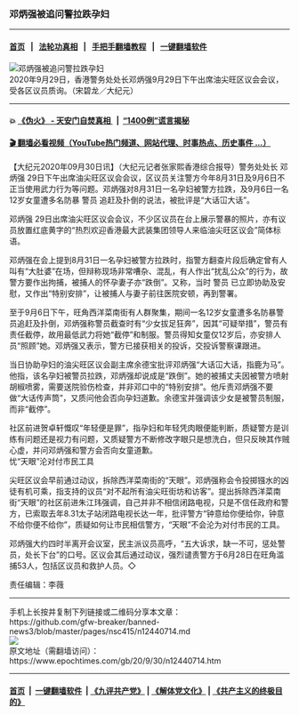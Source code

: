 ### 邓炳强被追问警拉跌孕妇
------------------------

#### [首页](https://github.com/gfw-breaker/banned-news3/blob/master/README.md) &nbsp;&nbsp;|&nbsp;&nbsp; [法轮功真相](https://github.com/begood0513/basic/blob/master/README.md)  &nbsp;&nbsp;|&nbsp;&nbsp; [手把手翻墙教程](https://github.com/gfw-breaker/guides/wiki)  &nbsp;&nbsp;|&nbsp;&nbsp; [一键翻墙软件](https://github.com/gfw-breaker/nogfw/blob/master/README.md)  



<div><img alt="邓炳强被追问警拉跌孕妇" class="attachment-djy_600_400 size-djy_600_400 wp-post-image" src="https://i.epochtimes.com/assets/uploads/2020/09/200929101758100311-600x400.jpg"/>
<div class="caption">
 2020年9月29日，香港警务处处长邓炳强9月29日下午出席油尖旺区议会会议，受各区议员质询。（宋碧龙／大纪元）
</div></div><hr/>

#### 💥 [《伪火》 - 天安门自焚真相 ](http://158.247.195.190:10000/videos/blog/weihuo.html)&nbsp; |&nbsp; [“1400例”谎言揭秘  ](http://158.247.195.190:10000/videos/blog/jiexi1400.html)

#### [ 🎬  翻墙必看视频（YouTube热门频道、网站代理、时事热点、历史事件 ...）](https://github.com/gfw-breaker/links/blob/master/banned.md)

<div><p>
 【大纪元2020年09月30日讯】（大纪元记者张家熙香港综合报导）警务处处长
 <ok href="https://www.epochtimes.com/gb/tag/%E9%82%93%E7%82%B3%E5%BC%BA.html">
  邓炳强
 </ok>
 29日下午出席油尖旺区议会会议，区议员关注警方今年8月31日及9月6日不正当使用武力行为等问题。邓炳强对8月31日一名孕妇被警方拉跌，及9月6日一名12岁女童遭多名防暴
 <ok href="https://www.epochtimes.com/gb/tag/%E8%AD%A6%E5%91%98.html">
  警员
 </ok>
 追赶及扑倒的说法，被批评是“大话冚大话”。
</p>
<p>
 <ok href="https://www.epochtimes.com/gb/tag/%E9%82%93%E7%82%B3%E5%BC%BA.html">
  邓炳强
 </ok>
 29日出席油尖旺区议会会议，不少区议员在台上展示警暴的照片，亦有议员放置红底黄字的“热烈欢迎香港最大武装集团领导人来临油尖旺区议会”简体标语。
</p>
<p>
 邓炳强在会上提到8月31日一名孕妇被警方拉跌时，指警方翻查片段后确定曾有人叫有“大肚婆”在场，但辩称现场非常嘈杂、混乱，有人作出“扰乱公众”的行为，故警方要作出拘捕，被捕人的怀孕妻子亦“跌倒”。又称，当时
 <ok href="https://www.epochtimes.com/gb/tag/%E8%AD%A6%E5%91%98.html">
  警员
 </ok>
 已立即协助及安慰，又作出“特别安排”，让被捕人与妻子前往医院安顿，再到警署。
</p>
<p>
 至于9月6日下午，旺角西洋菜南街有人群聚集，期间一名12岁女童遭多名防暴警员追赶及扑倒，邓炳强称警员截查时有“少女拔足狂奔”，因其“可疑举措”，警员有责任截停，故用最低武力将她“截停”和制服。警员得知女童仅12岁后，亦安排人员“照顾”她。邓炳强又表示，警方已接获相关的投诉，交投诉警察课跟进。
</p>
<p>
 当日协助孕妇的油尖旺区议会副主席余德宝批评邓炳强“大话冚大话，指鹿为马”。他指，该名孕妇被警员拉跌，邓炳强却说成是“跌倒”。她的被捕丈夫因被警方喷射胡椒喷雾，需要送院验伤检查，并非邓口中的“特别安排”。他斥责邓炳强不要做“大话传声筒”，又质问他会否向孕妇道歉。余德宝并强调该少女是被警员制服，而非“截停”。
</p>
<p>
 社区前进贺卓轩慨叹“年轻便是罪”，指孕妇和年轻凭肉眼便能判断，质疑警方是训练有问题还是视力有问题，又质疑警方不断修改字眼只是想洗白，但只反映其作贼心虚，并问邓炳强和警方会否向女童道歉。
 <br/>
 忧“天眼”沦对付市民工具
</p>
<p>
 尖旺区议会早前通过动议，拆除西洋菜南街的“天眼”。邓炳强称会令投掷镪水的凶徒有机可乘，指支持的议员“对不起所有油尖旺街坊和访客”。提出拆除西洋菜南街“天眼”的社区前进朱江玮强调，自己并非不相信闭路电视，只是不信任政府和警方，已索取去年8.31太子站闭路电视长达一年，批评警方“钟意给你便给你，钟意不给你便不给你”，质疑如何让市民相信警方，“天眼”不会沦为对付市民的工具。
</p>
<p>
 邓炳强大约四时半离开会议室，民主派议员高呼，“五大诉求，缺一不可，惩处警员，处长下台”的口号。区议会其后通过动议，强烈谴责警方于6月28日在旺角滥捕53人，包括区议员和救护人员。◇
</p>
<p>
 责任编辑：李薇
</p>
</div>
<hr/>
手机上长按并复制下列链接或二维码分享本文章：<br/>
https://github.com/gfw-breaker/banned-news3/blob/master/pages/nsc415/n12440714.md <br/>
<a href='https://github.com/gfw-breaker/banned-news3/blob/master/pages/nsc415/n12440714.md'><img src='https://github.com/gfw-breaker/banned-news3/blob/master/pages/nsc415/n12440714.md.png'/></a> <br/>
原文地址（需翻墙访问）：https://www.epochtimes.com/gb/20/9/30/n12440714.htm


------------------------
#### [首页](https://github.com/gfw-breaker/banned-news3/blob/master/README.md) &nbsp;|&nbsp; [一键翻墙软件](https://github.com/gfw-breaker/nogfw/blob/master/README.md) &nbsp;| [《九评共产党》](https://github.com/gfw-breaker/9ping.md/blob/master/README.md#九评之一评共产党是什么) | [《解体党文化》](https://github.com/gfw-breaker/jtdwh.md/blob/master/README.md) | [《共产主义的终极目的》](https://github.com/gfw-breaker/gczydzjmd.md/blob/master/README.md)


<img src='http://gfw-breaker.win/banned-news3/pages/nsc415/n12440714.md' width='0px' height='0px'/>